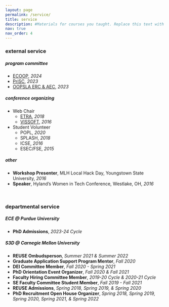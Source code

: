 ```yaml
---
layout: page
permalink: /service/
title: service
description: #Materials for courses you taught. Replace this text with your description.
nav: true
nav_order: 4
---
```


### external service

##### program committee
* [ECOOP](https://2024.ecoop.org/committee/ecoop-2024-papers-program-committee), *2024*
* [PriSC](https://popl23.sigplan.org/committee/prisc-2023-papers-program-committee), *2023*
* [OOPSLA ERC & AEC](https://2023.splashcon.org/committee/splash-2023-oopsla-external-review---artifact-evaluation-committee), *2023*

##### conference organizing
* Web Chair
  * [ETRA](https://etra.acm.org/2018/organizers.html), *2018*
  * [VISSOFT](https://vissoft16.ysu.edu/committee.html), *2016*
* Student Volunteer
  * POPL, *2020*
  * SPLASH, *2018*
  * ICSE, *2016*
  * ESEC/FSE, *2015*

<!--##### professional membership
* ACM
* SIGSOFT 
-->

##### other
* **Workshop Presenter**, MLH Local Hack Day, Youngstown State University, *2016*
* **Speaker**, Hyland’s Women in Tech Conference, Westlake, OH, *2016*

<br>

### departmental service

##### ECE @ Purdue University
* **PhD Admissions**, *2023-24 Cycle*

##### S3D @ Carnegie Mellon University
* **REUSE Ombudsperson**, *Summer 2021 & Summer 2022*
* **Graduate Application Support Program Mentor**, *Fall 2020*
* **DEI Committee Member**, *Fall 2020 - Spring 2021*
* **PhD Orientation Event Organizer**, *Fall 2020 & Fall 2021*
* **Faculty Hiring Committee Member**, *2019-20 Cycle & 2020-21 Cycle*
* **SE Faculty Committee Student Member**, *Fall 2019 - Fall 2021*
* **REUSE Admissions**, *Spring 2018, Spring 2019, & Spring 2020*
* **PhD Recruitment Open House Organizer**, *Spring 2018, Spring 2019, Spring 2020, Spring 2021, & Spring 2022*